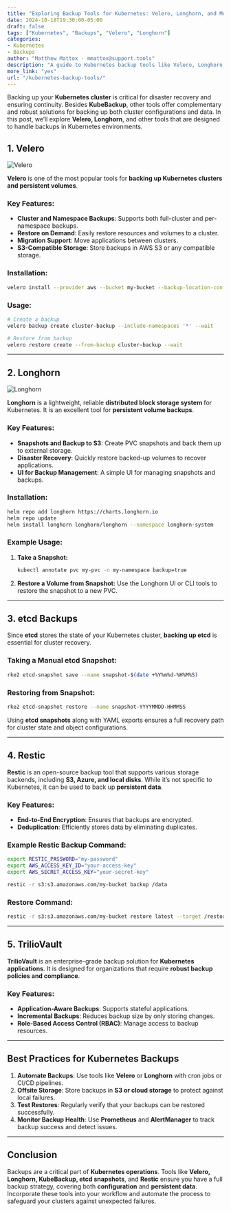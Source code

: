 ```yaml
---
title: "Exploring Backup Tools for Kubernetes: Velero, Longhorn, and More"
date: 2024-10-18T19:30:00-05:00
draft: false
tags: ["Kubernetes", "Backups", "Velero", "Longhorn"]
categories:
- Kubernetes
- Backups
author: "Matthew Mattox - mmattox@support.tools"
description: "A guide to Kubernetes backup tools like Velero, Longhorn, and others to ensure your cluster is always safe."
more_link: "yes"
url: "/kubernetes-backup-tools/"
---
```


Backing up your **Kubernetes cluster** is critical for disaster recovery and ensuring continuity. Besides **KubeBackup**, other tools offer complementary and robust solutions for backing up both cluster configurations and data. In this post, we’ll explore **Velero, Longhorn**, and other tools that are designed to handle backups in Kubernetes environments.

<!--more-->

## 1. Velero

![Velero](https://raw.githubusercontent.com/vmware-tanzu/velero/main/site/docs/master/assets/images/velero-logo.png)

**Velero** is one of the most popular tools for **backing up Kubernetes clusters and persistent volumes**.

### Key Features:
- **Cluster and Namespace Backups**: Supports both full-cluster and per-namespace backups.
- **Restore on Demand**: Easily restore resources and volumes to a cluster.
- **Migration Support**: Move applications between clusters.
- **S3-Compatible Storage**: Store backups in AWS S3 or any compatible storage.

### Installation:
```bash
velero install --provider aws --bucket my-bucket --backup-location-config region=us-east-1
```

### Usage:
```bash
# Create a backup
velero backup create cluster-backup --include-namespaces '*' --wait

# Restore from backup
velero restore create --from-backup cluster-backup --wait
```

---

## 2. Longhorn

![Longhorn](https://raw.githubusercontent.com/longhorn/website/main/static/img/logos/longhorn-logo.svg)

**Longhorn** is a lightweight, reliable **distributed block storage system** for Kubernetes. It is an excellent tool for **persistent volume backups**.

### Key Features:
- **Snapshots and Backup to S3**: Create PVC snapshots and back them up to external storage.
- **Disaster Recovery**: Quickly restore backed-up volumes to recover applications.
- **UI for Backup Management**: A simple UI for managing snapshots and backups.

### Installation:
```bash
helm repo add longhorn https://charts.longhorn.io
helm repo update
helm install longhorn longhorn/longhorn --namespace longhorn-system
```

### Example Usage:
1. **Take a Snapshot:**
   ```bash
   kubectl annotate pvc my-pvc -n my-namespace backup=true
   ```

2. **Restore a Volume from Snapshot:**
   Use the Longhorn UI or CLI tools to restore the snapshot to a new PVC.

---

## 3. etcd Backups

Since **etcd** stores the state of your Kubernetes cluster, **backing up etcd** is essential for cluster recovery. 

### Taking a Manual etcd Snapshot:
```bash
rke2 etcd-snapshot save --name snapshot-$(date +%Y%m%d-%H%M%S)
```

### Restoring from Snapshot:
```bash
rke2 etcd-snapshot restore --name snapshot-YYYYMMDD-HHMMSS
```

Using **etcd snapshots** along with YAML exports ensures a full recovery path for cluster state and object configurations.

---

## 4. Restic

**Restic** is an open-source backup tool that supports various storage backends, including **S3, Azure, and local disks**. While it’s not specific to Kubernetes, it can be used to back up **persistent data**.

### Key Features:
- **End-to-End Encryption**: Ensures that backups are encrypted.
- **Deduplication**: Efficiently stores data by eliminating duplicates.

### Example Restic Backup Command:
```bash
export RESTIC_PASSWORD="my-password"
export AWS_ACCESS_KEY_ID="your-access-key"
export AWS_SECRET_ACCESS_KEY="your-secret-key"

restic -r s3:s3.amazonaws.com/my-bucket backup /data
```

### Restore Command:
```bash
restic -r s3:s3.amazonaws.com/my-bucket restore latest --target /restore-path
```

---

## 5. TrilioVault

**TrilioVault** is an enterprise-grade backup solution for **Kubernetes applications**. It is designed for organizations that require **robust backup policies and compliance**.

### Key Features:
- **Application-Aware Backups**: Supports stateful applications.
- **Incremental Backups**: Reduces backup size by only storing changes.
- **Role-Based Access Control (RBAC)**: Manage access to backup resources.

---

## Best Practices for Kubernetes Backups

1. **Automate Backups**: Use tools like **Velero** or **Longhorn** with cron jobs or CI/CD pipelines.
2. **Offsite Storage**: Store backups in **S3 or cloud storage** to protect against local failures.
3. **Test Restores**: Regularly verify that your backups can be restored successfully.
4. **Monitor Backup Health**: Use **Prometheus** and **AlertManager** to track backup success and detect issues.

---

## Conclusion

Backups are a critical part of **Kubernetes operations**. Tools like **Velero, Longhorn, KubeBackup, etcd snapshots**, and **Restic** ensure you have a full backup strategy, covering both **configuration** and **persistent data**. Incorporate these tools into your workflow and automate the process to safeguard your clusters against unexpected failures.
